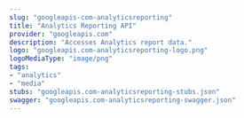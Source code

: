 ```yaml
---
slug: "googleapis-com-analyticsreporting"
title: "Analytics Reporting API"
provider: "googleapis.com"
description: "Accesses Analytics report data."
logo: "googleapis.com-analyticsreporting-logo.png"
logoMediaType: "image/png"
tags:
- "analytics"
- "media"
stubs: "googleapis.com-analyticsreporting-stubs.json"
swagger: "googleapis.com-analyticsreporting-swagger.json"
---
```

